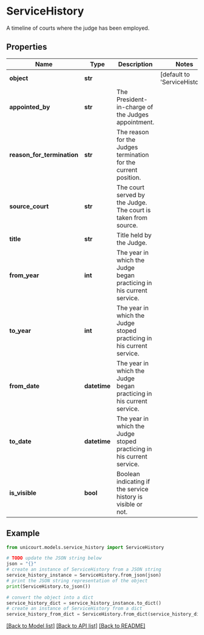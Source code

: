 # ServiceHistory

A timeline of courts where the judge has been employed.

## Properties

Name | Type | Description | Notes
------------ | ------------- | ------------- | -------------
**object** | **str** |  | [default to 'ServiceHistory']
**appointed_by** | **str** | The President-in-charge of the Judges appointment. | 
**reason_for_termination** | **str** | The reason for the Judges termination for the current position. | 
**source_court** | **str** | The court served by the Judge. The court is taken from source. | 
**title** | **str** | Title held by the Judge. | 
**from_year** | **int** | The year in which the Judge began practicing in his current service. | 
**to_year** | **int** | The year in which the Judge stoped practicing in his current service. | 
**from_date** | **datetime** | The year in which the Judge began practicing in his current service. | 
**to_date** | **datetime** | The year in which the Judge stoped practicing in his current service. | 
**is_visible** | **bool** | Boolean indicating if the service history  is visible or not. | 

## Example

```python
from unicourt.models.service_history import ServiceHistory

# TODO update the JSON string below
json = "{}"
# create an instance of ServiceHistory from a JSON string
service_history_instance = ServiceHistory.from_json(json)
# print the JSON string representation of the object
print(ServiceHistory.to_json())

# convert the object into a dict
service_history_dict = service_history_instance.to_dict()
# create an instance of ServiceHistory from a dict
service_history_from_dict = ServiceHistory.from_dict(service_history_dict)
```
[[Back to Model list]](../README.md#documentation-for-models) [[Back to API list]](../README.md#documentation-for-api-endpoints) [[Back to README]](../README.md)


